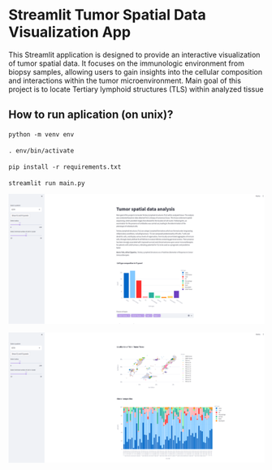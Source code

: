 # Streamlit Tumor Spatial Data Visualization App

This Streamlit application is designed to provide an interactive visualization of tumor 
spatial data. It focuses on the immunologic environment from biopsy samples,
allowing users to gain insights into the cellular composition and interactions within 
the tumor microenvironment. Main goal of this project is to locate Tertiary lymphoid 
structures (TLS) within analyzed tissue

## How to run aplication (on unix)?

```
python -m venv env

. env/bin/activate

pip install -r requirements.txt

streamlit run main.py

```

![screenshot 1](graphics/app1.png)

![screenshot 2](graphics/app2.png) 
